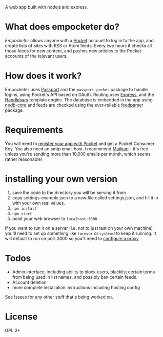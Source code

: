 A web app built with nodejs and express.

# What does empocketer do?

_Empocketer_ allows anyone with a [Pocket](https://getpocket.com) account to log in to the app, and create lists of sites with RSS or Atom feeds. Every two hours it checks all those feeds for new content, and pushes new articles to the Pocket accounts of the relevant users.

# How does it work?

Empocketer uses [Passport](http://www.passportjs.org) and the `passport-pocket` package to handle logins, using Pocket's API based on OAuth. Routing uses [Express](https://expressjs.com/), and the [Handlebars](http://handlebarsjs.com/) template engine. The database is embedded in the app using [nedb-core](https://github.com/nedbhq/nedb-core) and feeds are checked using the ever-reliable [feedparser](https://www.npmjs.com/package/feedparser) package.

# Requirements

You will need to [register your app with Pocket](https://getpocket.com/developer/) and get a Pocket Consumer Key. You also need an smtp email host. I recommend [Mailgun](https://www.mailgun.com/) - it's free unless you're sending more than 10,000 emails per month, which seems rather reasonable!

# installing your own version

1. save the code to the directory you will be serving it from
2. copy settings-example.json to a new file called settings.json, and fill it in with your own real values.
3. `npm install`
4. `npm start`
5. point your web browser to `localhost:3000`

If you want to run it on a server (i.e. not to just test on your own machine) you'll need to set up something like `forever` or `systemd` to keep it running. It will default to run on port 3000 so you'll need to [configure a proxy](https://www.sitepoint.com/configuring-nginx-ssl-node-js/)

# Todos
* Admin interface, including ability to block users, blacklist certain terms from being used in list names, and possibly ban certain feeds.
* Account deletion
* more complete installation instructions including hosting config

See Issues for any other stuff that's being worked on.

# License

GPL 3+